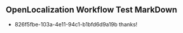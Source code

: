 ## OpenLocalization Workflow Test MarkDown
* 826f5fbe-103a-4e11-94c1-b1bfd6d9a19b thanks!

<!--HONumber=Jul16_HO4-->


